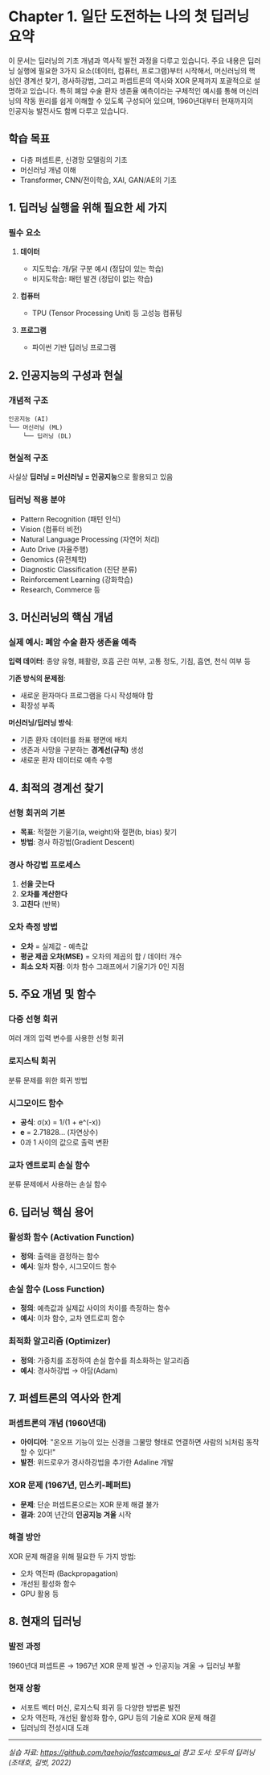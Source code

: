 # Chapter 1. 일단 도전하는 나의 첫 딥러닝 요약

이 문서는 딥러닝의 기초 개념과 역사적 발전 과정을 다루고 있습니다.
주요 내용은 딥러닝 실행에 필요한 3가지 요소(데이터, 컴퓨터, 프로그램)부터 시작해서, 머신러닝의 핵심인 경계선 찾기, 경사하강법, 그리고 퍼셉트론의 역사와 XOR 문제까지 포괄적으로 설명하고 있습니다.
특히 폐암 수술 환자 생존율 예측이라는 구체적인 예시를 통해 머신러닝의 작동 원리를 쉽게 이해할 수 있도록 구성되어 있으며, 1960년대부터 현재까지의 인공지능 발전사도 함께 다루고 있습니다.

## 학습 목표
- 다층 퍼셉트론, 신경망 모델링의 기초
- 머신러닝 개념 이해
- Transformer, CNN/전이학습, XAI, GAN/AE의 기초

## 1. 딥러닝 실행을 위해 필요한 세 가지

### 필수 요소
1. **데이터**
   - 지도학습: 개/닭 구분 예시 (정답이 있는 학습)
   - 비지도학습: 패턴 발견 (정답이 없는 학습)

2. **컴퓨터**
   - TPU (Tensor Processing Unit) 등 고성능 컴퓨팅

3. **프로그램**
   - 파이썬 기반 딥러닝 프로그램

## 2. 인공지능의 구성과 현실

### 개념적 구조
```
인공지능 (AI)
└── 머신러닝 (ML)
    └── 딥러닝 (DL)
```

### 현실적 구조
사실상 **딥러닝 = 머신러닝 = 인공지능**으로 활용되고 있음

### 딥러닝 적용 분야
- Pattern Recognition (패턴 인식)
- Vision (컴퓨터 비전)
- Natural Language Processing (자연어 처리)
- Auto Drive (자율주행)
- Genomics (유전체학)
- Diagnostic Classification (진단 분류)
- Reinforcement Learning (강화학습)
- Research, Commerce 등

## 3. 머신러닝의 핵심 개념

### 실제 예시: 폐암 수술 환자 생존율 예측
**입력 데이터**: 종양 유형, 폐활량, 호흡 곤란 여부, 고통 정도, 기침, 흡연, 천식 여부 등

**기존 방식의 문제점**:
- 새로운 환자마다 프로그램을 다시 작성해야 함
- 확장성 부족

**머신러닝/딥러닝 방식**:
- 기존 환자 데이터를 좌표 평면에 배치
- 생존과 사망을 구분하는 **경계선(규칙)** 생성
- 새로운 환자 데이터로 예측 수행

## 4. 최적의 경계선 찾기

### 선형 회귀의 기본
- **목표**: 적절한 기울기(a, weight)와 절편(b, bias) 찾기
- **방법**: 경사 하강법(Gradient Descent)

### 경사 하강법 프로세스
1. **선을 긋는다**
2. **오차를 계산한다**
3. **고친다** (반복)

### 오차 측정 방법
- **오차** = 실제값 - 예측값
- **평균 제곱 오차(MSE)** = 오차의 제곱의 합 / 데이터 개수
- **최소 오차 지점**: 이차 함수 그래프에서 기울기가 0인 지점

## 5. 주요 개념 및 함수

### 다중 선형 회귀
여러 개의 입력 변수를 사용한 선형 회귀

### 로지스틱 회귀
분류 문제를 위한 회귀 방법

### 시그모이드 함수
- **공식**: σ(x) = 1/(1 + e^(-x))
- **e** = 2.71828... (자연상수)
- 0과 1 사이의 값으로 출력 변환

### 교차 엔트로피 손실 함수
분류 문제에서 사용하는 손실 함수

## 6. 딥러닝 핵심 용어

### 활성화 함수 (Activation Function)
- **정의**: 출력을 결정하는 함수
- **예시**: 일차 함수, 시그모이드 함수

### 손실 함수 (Loss Function)
- **정의**: 예측값과 실제값 사이의 차이를 측정하는 함수
- **예시**: 이차 함수, 교차 엔트로피 함수

### 최적화 알고리즘 (Optimizer)
- **정의**: 가중치를 조정하여 손실 함수를 최소화하는 알고리즘
- **예시**: 경사하강법 → 아담(Adam)

## 7. 퍼셉트론의 역사와 한계

### 퍼셉트론의 개념 (1960년대)
- **아이디어**: "온오프 기능이 있는 신경을 그물망 형태로 연결하면 사람의 뇌처럼 동작할 수 있다!"
- **발전**: 위드로우가 경사하강법을 추가한 Adaline 개발

### XOR 문제 (1967년, 민스키-페퍼트)
- **문제**: 단순 퍼셉트론으로는 XOR 문제 해결 불가
- **결과**: 20여 년간의 **인공지능 겨울** 시작

### 해결 방안
XOR 문제 해결을 위해 필요한 두 가지 방법:
- 오차 역전파 (Backpropagation)
- 개선된 활성화 함수
- GPU 활용 등

## 8. 현재의 딥러닝

### 발전 과정
1960년대 퍼셉트론 → 1967년 XOR 문제 발견 → 인공지능 겨울 → 딥러닝 부활

### 현재 상황
- 서포트 벡터 머신, 로지스틱 회귀 등 다양한 방법론 발전
- 오차 역전파, 개선된 활성화 함수, GPU 등의 기술로 XOR 문제 해결
- 딥러닝의 전성시대 도래

---

*실습 자료: https://github.com/taehojo/fastcampus_ai*
*참고 도서: 모두의 딥러닝 (조태호, 길벗, 2022)*